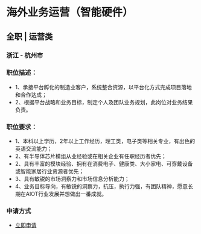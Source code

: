 
# 海外业务运营（智能硬件）
## 全职  |  运营类
### 浙江 - 杭州市

### 职位描述：
- 1、承接平台孵化的制造业客户，系统整合资源，以平台化方式完成项目落地和合作达成；
- 2、根据平台战略和业务目标，制定个人及团队业务规划，此岗位对业务结果负责。

### 职位要求：
- 1、本科以上学历，2年以上工作经历，理工类，电子类等相关专业，有出色的英语交流能力；
- 2、有半导体芯片模组从业经验或在相关企业有任职经历者优先；
- 2、具有丰富的模块经验、拥有在消费电子、健康类、大小家电、可穿戴设备或智能家居行业资源者优先；
- 3、具有敏锐的市场洞察力和市场信息分析能力；
- 4、业务目标导向，有敏锐的洞察力，抗压，执行力强，有团队精神，愿意长期在AIOT行业发展并想做出一番成就。
### 申请方式
- <a href="mailto:hr@tuya.com?subject=求职简历-海外业务运营（智能硬件）-来自GitHub">立即申请</a>